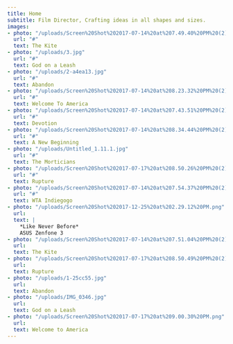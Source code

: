 ```yaml
---
title: Home
subtitle: Film Director, Crafting ideas in all shapes and sizes.
images:
- photo: "/uploads/Screen%20Shot%202017-07-14%20at%207.49.40%20PM%20(2).png"
  url: "#"
  text: The Kite
- photo: "/uploads/3.jpg"
  url: "#"
  text: God on a Leash
- photo: "/uploads/2-a4ea13.jpg"
  url: "#"
  text: Abandon
- photo: "/uploads/Screen%20Shot%202017-07-14%20at%208.23.32%20PM%20(2).png"
  url: "#"
  text: Welcome To America
- photo: "/uploads/Screen%20Shot%202017-07-14%20at%207.43.51%20PM%20(2).png"
  url: "#"
  text: Devotion
- photo: "/uploads/Screen%20Shot%202017-07-14%20at%208.34.44%20PM%20(2).png"
  url: "#"
  text: A New Beginning
- photo: "/uploads/Untitled_1.11.1.jpg"
  url: "#"
  text: The Morticians
- photo: "/uploads/Screen%20Shot%202017-07-17%20at%208.50.26%20PM%20(2).png"
  url: "#"
  text: Rupture
- photo: "/uploads/Screen%20Shot%202017-07-14%20at%207.54.37%20PM%20(2).png"
  url: "#"
  text: WTA Indiegogo
- photo: "/uploads/Screen%20Shot%202017-12-25%20at%202.29.12%20PM.png"
  url: 
  text: |
    *Like Never Before*
    ASUS Zenfone 3
- photo: "/uploads/Screen%20Shot%202017-07-14%20at%207.51.04%20PM%20(2).png"
  url: 
  text: The Kite
- photo: "/uploads/Screen%20Shot%202017-07-17%20at%208.50.49%20PM%20(2).png"
  url: 
  text: Rupture
- photo: "/uploads/1-25cc55.jpg"
  url: 
  text: Abandon
- photo: "/uploads/IMG_0346.jpg"
  url: 
  text: God on a Leash
- photo: "/uploads/Screen%20Shot%202017-07-17%20at%209.00.30%20PM.png"
  url: 
  text: Welcome to America
---
```


